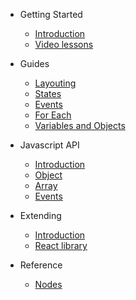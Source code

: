 - Getting Started
    - [Introduction](README.md)
    - [Video lessons](video-lessons.md)

- Guides
    - [Layouting](guides/layouts.md)
    - [States](guides/states.md)
    - [Events](guides/events.md)
    - [For Each](guides/for-each.md)
    - [Variables and Objects](guides/variables-and-objects.md)    

- Javascript API
    - [Introduction](javascript-api/README.md)
    - [Object](javascript-api/noodl-object.md)
    - [Array](javascript-api/noodl-array.md)
    - [Events](javascript-api/sending-and-receiving-events.md)

- Extending
    - [Introduction](extending/README.md)
    - [React library](extending/create-react-lib.md)

- Reference
    - [Nodes](nodes/README.md)

 
